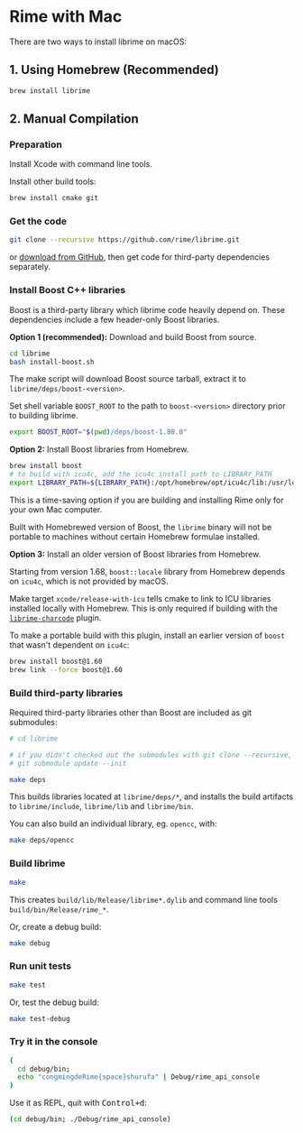 # Rime with Mac

There are two ways to install librime on macOS:

## 1. Using Homebrew (Recommended)

```sh
brew install librime
```

## 2. Manual Compilation

### Preparation

Install Xcode with command line tools.

Install other build tools:

``` sh
brew install cmake git
```

### Get the code

``` sh
git clone --recursive https://github.com/rime/librime.git
```
or [download from GitHub](https://github.com/rime/librime), then get code for
third-party dependencies separately.

### Install Boost C++ libraries

Boost is a third-party library which librime code heavily depend on.
These dependencies include a few header-only Boost libraries.

**Option 1 (recommended):** Download and build Boost from source.

``` sh
cd librime
bash install-boost.sh
```

The make script will download Boost source tarball, extract it to
`librime/deps/boost-<version>`.

Set shell variable `BOOST_ROOT` to the path to `boost-<version>` directory prior
to building librime.

``` sh
export BOOST_ROOT="$(pwd)/deps/boost-1.88.0"
```

**Option 2:** Install Boost libraries from Homebrew.

``` sh
brew install boost
# to build with icu4c, add the icu4c install path to LIBRARY_PATH
export LIBRARY_PATH=${LIBRARY_PATH}:/opt/homebrew/opt/icu4c/lib:/usr/local/opt/icu4c/lib
```

This is a time-saving option if you are building and installing Rime only for your
own Mac computer.

Built with Homebrewed version of Boost, the `librime` binary will not be
portable to machines without certain Homebrew formulae installed.

**Option 3:** Install an older version of Boost libraries from Homebrew.

Starting from version 1.68, `boost::locale` library from Homebrew depends on
`icu4c`, which is not provided by macOS.

Make target `xcode/release-with-icu` tells cmake to link to ICU libraries
installed locally with Homebrew. This is only required if building with the
[`librime-charcode`](https://github.com/rime/librime-charcode) plugin.

To make a portable build with this plugin, install an earlier version of
`boost` that wasn't dependent on `icu4c`:

``` sh
brew install boost@1.60
brew link --force boost@1.60
```

### Build third-party libraries

Required third-party libraries other than Boost are included as git submodules:

``` sh
# cd librime

# if you didn't checked out the submodules with git clone --recursive, now do:
# git submodule update --init

make deps
```

This builds libraries located at `librime/deps/*`, and installs the build
artifacts to `librime/include`, `librime/lib` and `librime/bin`.

You can also build an individual library, eg. `opencc`, with:

``` sh
make deps/opencc
```

### Build librime

``` sh
make
```
This creates `build/lib/Release/librime*.dylib` and command line tools
`build/bin/Release/rime_*`.

Or, create a debug build:

``` sh
make debug
```

### Run unit tests

``` sh
make test
```

Or, test the debug build:

``` sh
make test-debug
```

### Try it in the console

``` sh
(
  cd debug/bin;
  echo "congmingdeRime{space}shurufa" | Debug/rime_api_console
)
```

Use it as REPL, quit with <kbd>Control+d</kbd>:

``` sh
(cd debug/bin; ./Debug/rime_api_console)
```
